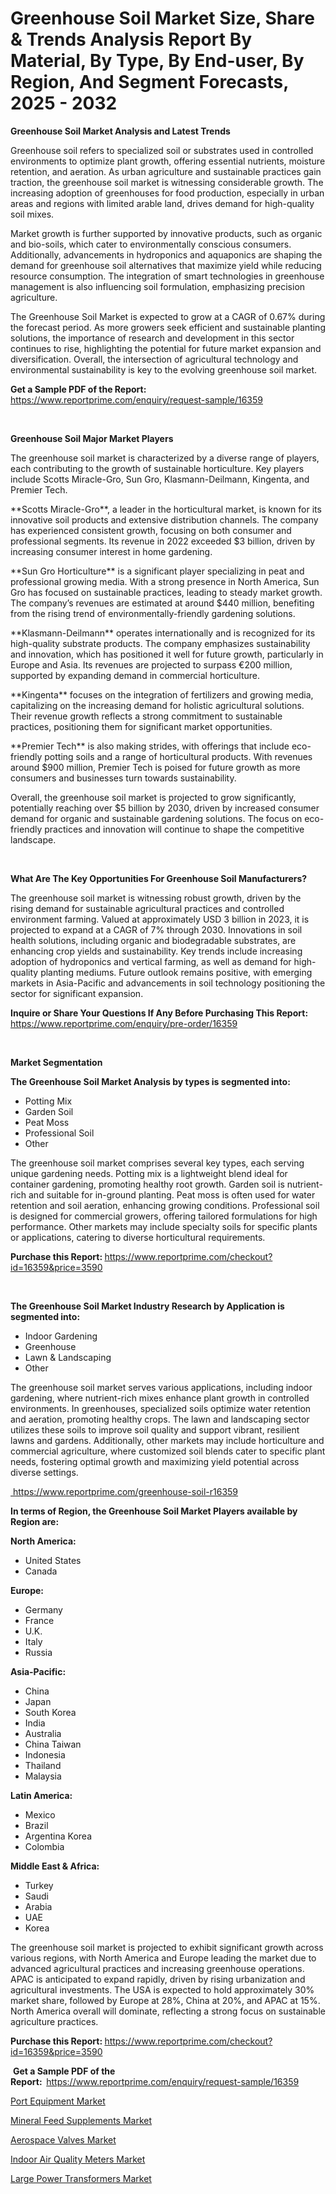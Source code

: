 <p><h1>Greenhouse Soil Market Size, Share & Trends Analysis Report By Material, By Type, By End-user, By Region, And Segment Forecasts, 2025 - 2032</h1></p><p><strong>Greenhouse Soil Market Analysis and Latest Trends</strong></p>
<p><p>Greenhouse soil refers to specialized soil or substrates used in controlled environments to optimize plant growth, offering essential nutrients, moisture retention, and aeration. As urban agriculture and sustainable practices gain traction, the greenhouse soil market is witnessing considerable growth. The increasing adoption of greenhouses for food production, especially in urban areas and regions with limited arable land, drives demand for high-quality soil mixes.</p><p>Market growth is further supported by innovative products, such as organic and bio-soils, which cater to environmentally conscious consumers. Additionally, advancements in hydroponics and aquaponics are shaping the demand for greenhouse soil alternatives that maximize yield while reducing resource consumption. The integration of smart technologies in greenhouse management is also influencing soil formulation, emphasizing precision agriculture.</p><p>The Greenhouse Soil Market is expected to grow at a CAGR of 0.67% during the forecast period. As more growers seek efficient and sustainable planting solutions, the importance of research and development in this sector continues to rise, highlighting the potential for future market expansion and diversification. Overall, the intersection of agricultural technology and environmental sustainability is key to the evolving greenhouse soil market.</p></p>
<p><strong>Get a Sample PDF of the Report:&nbsp;</strong> <a href="https://www.reportprime.com/enquiry/request-sample/16359?utm_campaign=3546&utm_medium=2&utm_source=Github&utm_content=ia&utm_term=17032025&utm_id=greenhouse-soil">https://www.reportprime.com/enquiry/request-sample/16359</a></p>
<p>&nbsp;</p>
<p><strong>Greenhouse Soil Major Market Players</strong></p>
<p><p>The greenhouse soil market is characterized by a diverse range of players, each contributing to the growth of sustainable horticulture. Key players include Scotts Miracle-Gro, Sun Gro, Klasmann-Deilmann, Kingenta, and Premier Tech.</p><p>**Scotts Miracle-Gro**, a leader in the horticultural market, is known for its innovative soil products and extensive distribution channels. The company has experienced consistent growth, focusing on both consumer and professional segments. Its revenue in 2022 exceeded $3 billion, driven by increasing consumer interest in home gardening.</p><p>**Sun Gro Horticulture** is a significant player specializing in peat and professional growing media. With a strong presence in North America, Sun Gro has focused on sustainable practices, leading to steady market growth. The company’s revenues are estimated at around $440 million, benefiting from the rising trend of environmentally-friendly gardening solutions.</p><p>**Klasmann-Deilmann** operates internationally and is recognized for its high-quality substrate products. The company emphasizes sustainability and innovation, which has positioned it well for future growth, particularly in Europe and Asia. Its revenues are projected to surpass €200 million, supported by expanding demand in commercial horticulture.</p><p>**Kingenta** focuses on the integration of fertilizers and growing media, capitalizing on the increasing demand for holistic agricultural solutions. Their revenue growth reflects a strong commitment to sustainable practices, positioning them for significant market opportunities.</p><p>**Premier Tech** is also making strides, with offerings that include eco-friendly potting soils and a range of horticultural products. With revenues around $900 million, Premier Tech is poised for future growth as more consumers and businesses turn towards sustainability.</p><p>Overall, the greenhouse soil market is projected to grow significantly, potentially reaching over $5 billion by 2030, driven by increased consumer demand for organic and sustainable gardening solutions. The focus on eco-friendly practices and innovation will continue to shape the competitive landscape.</p></p>
<p>&nbsp;</p>
<p><strong>What Are The Key Opportunities For Greenhouse Soil Manufacturers?</strong></p>
<p><p>The greenhouse soil market is witnessing robust growth, driven by the rising demand for sustainable agricultural practices and controlled environment farming. Valued at approximately USD 3 billion in 2023, it is projected to expand at a CAGR of 7% through 2030. Innovations in soil health solutions, including organic and biodegradable substrates, are enhancing crop yields and sustainability. Key trends include increasing adoption of hydroponics and vertical farming, as well as demand for high-quality planting mediums. Future outlook remains positive, with emerging markets in Asia-Pacific and advancements in soil technology positioning the sector for significant expansion.</p></p>
<p><strong>Inquire or Share Your Questions If Any Before Purchasing This Report:</strong> <a href="https://www.reportprime.com/enquiry/pre-order/16359?utm_campaign=3546&utm_medium=2&utm_source=Github&utm_content=ia&utm_term=17032025&utm_id=greenhouse-soil">https://www.reportprime.com/enquiry/pre-order/16359</a></p>
<p>&nbsp;</p>
<p><strong>Market Segmentation</strong></p>
<p><strong>The Greenhouse Soil Market Analysis by types is segmented into:</strong></p>
<p><ul><li>Potting Mix</li><li>Garden Soil</li><li>Peat Moss</li><li>Professional Soil</li><li>Other</li></ul></p>
<p><p>The greenhouse soil market comprises several key types, each serving unique gardening needs. Potting mix is a lightweight blend ideal for container gardening, promoting healthy root growth. Garden soil is nutrient-rich and suitable for in-ground planting. Peat moss is often used for water retention and soil aeration, enhancing growing conditions. Professional soil is designed for commercial growers, offering tailored formulations for high performance. Other markets may include specialty soils for specific plants or applications, catering to diverse horticultural requirements.</p></p>
<p><strong>Purchase this Report:&nbsp;</strong><a href="https://www.reportprime.com/checkout?id=16359&price=3590&utm_campaign=3546&utm_medium=2&utm_source=Github&utm_content=ia&utm_term=17032025&utm_id=greenhouse-soil">https://www.reportprime.com/checkout?id=16359&price=3590</a></p>
<p>&nbsp;</p>
<p><strong>The Greenhouse Soil Market Industry Research by Application is segmented into:</strong></p>
<p><ul><li>Indoor Gardening</li><li>Greenhouse</li><li>Lawn & Landscaping</li><li>Other</li></ul></p>
<p><p>The greenhouse soil market serves various applications, including indoor gardening, where nutrient-rich mixes enhance plant growth in controlled environments. In greenhouses, specialized soils optimize water retention and aeration, promoting healthy crops. The lawn and landscaping sector utilizes these soils to improve soil quality and support vibrant, resilient lawns and gardens. Additionally, other markets may include horticulture and commercial agriculture, where customized soil blends cater to specific plant needs, fostering optimal growth and maximizing yield potential across diverse settings.</p></p>
<p><a href="https://www.reportprime.com/greenhouse-soil-r16359?utm_campaign=3546&utm_medium=2&utm_source=Github&utm_content=ia&utm_term=17032025&utm_id=greenhouse-soil">&nbsp;https://www.reportprime.com/greenhouse-soil-r16359</a></p>
<p><strong>In terms of Region, the Greenhouse Soil Market Players available by Region are:</strong></p>
<p>
    <p> <strong> North America: </strong>
        <ul>
            <li>United States</li>
            <li>Canada</li>
        </ul>
        </p> 
    <p> <strong> Europe: </strong>
        <ul>
            <li>Germany</li>
            <li>France</li>
            <li>U.K.</li>
            <li>Italy</li>
            <li>Russia</li>
        </ul>
        </p> 
    <p> <strong> Asia-Pacific: </strong>
        <ul>
            <li>China</li>
            <li>Japan</li>
            <li>South Korea</li>
            <li>India</li>
            <li>Australia</li>
            <li>China Taiwan</li>
            <li>Indonesia</li>
            <li>Thailand</li>
            <li>Malaysia</li>
        </ul>
        </p> 
    <p> <strong> Latin America: </strong>
        <ul>
            <li>Mexico</li>
            <li>Brazil</li>
            <li>Argentina Korea</li>
            <li>Colombia</li>
        </ul>
        </p> 
    <p> <strong> Middle East & Africa: </strong>
        <ul>
            <li>Turkey</li>
            <li>Saudi</li>
            <li>Arabia</li>
            <li>UAE</li>
            <li>Korea</li>
        </ul>
    </p>
    </p>
<p><p>The greenhouse soil market is projected to exhibit significant growth across various regions, with North America and Europe leading the market due to advanced agricultural practices and increasing greenhouse operations. APAC is anticipated to expand rapidly, driven by rising urbanization and agricultural investments. The USA is expected to hold approximately 30% market share, followed by Europe at 28%, China at 20%, and APAC at 15%. North America overall will dominate, reflecting a strong focus on sustainable agriculture practices.</p></p>
<p><strong>Purchase this Report: </strong><a href="https://www.reportprime.com/checkout?id=16359&price=3590&utm_campaign=3546&utm_medium=2&utm_source=Github&utm_content=ia&utm_term=17032025&utm_id=greenhouse-soil">https://www.reportprime.com/checkout?id=16359&price=3590</a></p>
<p>&nbsp;<strong>Get a Sample PDF of the Report:&nbsp;&nbsp;</strong><a href="https://www.reportprime.com/enquiry/request-sample/16359?utm_campaign=3546&utm_medium=2&utm_source=Github&utm_content=ia&utm_term=17032025&utm_id=greenhouse-soil">https://www.reportprime.com/enquiry/request-sample/16359</a></p>
<p><strong></strong></p>
<p><p><a href="https://www.linkedin.com/pulse/port-equipment-market-analysis-highlights-growth-metrics-s2mjc?utm_campaign=3546&utm_medium=2&utm_source=Github&utm_content=ia&utm_term=17032025&utm_id=greenhouse-soil">Port Equipment Market</a></p><p><a href="https://github.com/lanuskarnajc/Market-Research-Report-List-1/blob/main/mineral-feed-supplements-market.md?utm_campaign=3546&utm_medium=2&utm_source=Github&utm_content=ia&utm_term=17032025&utm_id=greenhouse-soil">Mineral Feed Supplements Market</a></p><p><a href="https://www.linkedin.com/pulse/aerospace-valves-market-analysis-trends-revenue-growth-sfyde?utm_campaign=3546&utm_medium=2&utm_source=Github&utm_content=ia&utm_term=17032025&utm_id=greenhouse-soil">Aerospace Valves Market</a></p><p><a href="https://www.linkedin.com/pulse/market-size-trends-indoor-air-quality-meters-149-cagr-expected-m9vrc?utm_campaign=3546&utm_medium=2&utm_source=Github&utm_content=ia&utm_term=17032025&utm_id=greenhouse-soil">Indoor Air Quality Meters Market</a></p><p><a href="https://www.linkedin.com/pulse/breaking-down-large-power-transformers-market-growth-prg3c?utm_campaign=3546&utm_medium=2&utm_source=Github&utm_content=ia&utm_term=17032025&utm_id=greenhouse-soil">Large Power Transformers Market</a></p></p>